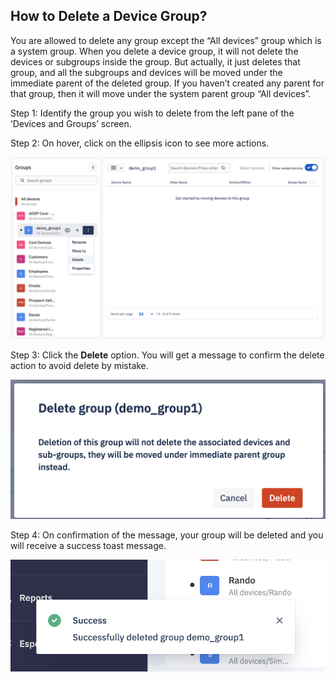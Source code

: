 ## How to Delete a Device Group?

You are allowed to delete any group except the “All devices” group which is a system group. When you delete a device group, it will not delete the devices or subgroups inside the group. But actually, it just deletes that group, and all the subgroups and devices will be moved under the immediate parent of the deleted group. If you haven’t created any parent for that group, then it will move under the system parent group “All devices”.

  

Step 1: Identify the group you wish to delete from the left pane of the ‘Devices and Groups’ screen.

  
  

Step 2: On hover, click on the ellipsis icon to see more actions.

  

![](./images/delete/14_Groups_devices_main_screen_delete_group.png)

  
  

Step 3: Click the **Delete** option. You will get a message to confirm the delete action to avoid delete by mistake.

  

![](./images/delete/15_Groups_devices_main_screen_delete_group_modal.png)

  

Step 4: On confirmation of the message, your group will be deleted and you will receive a success toast message.

  

![](./images/delete/16_Groups_devices_main_screen_delete_group_success.png)